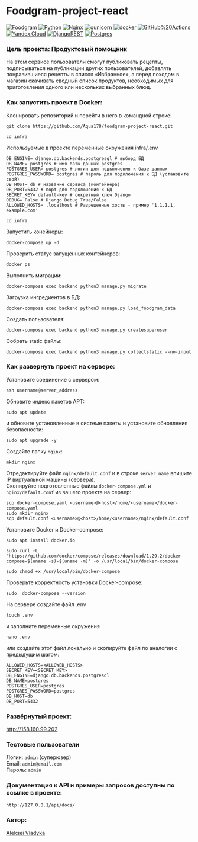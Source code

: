 # Foodgram-project-react
[![Foodgram](https://github.com/aqua178/foodgram-project-react/actions/workflows/foodgram_workflow.yml/badge.svg)](https://github.com/aqua178//foodgram-project-react/actions/workflows/foodgram_workflow.yml)
[![Python](https://img.shields.io/badge/-Python-464646?style=flat-square&logo=Python)](https://www.python.org/)
[![Nginx](https://img.shields.io/badge/-NGINX-464646?style=flat-square&logo=NGINX)](https://nginx.org/ru/)
[![gunicorn](https://img.shields.io/badge/-gunicorn-464646?style=flat-square&logo=gunicorn)](https://gunicorn.org/)
[![docker](https://img.shields.io/badge/-Docker-464646?style=flat-square&logo=docker)](https://www.docker.com/)
[![GitHub%20Actions](https://img.shields.io/badge/-GitHub%20Actions-464646?style=flat-square&logo=GitHub%20actions)](https://github.com/features/actions)
[![Yandex.Cloud](https://img.shields.io/badge/-Yandex.Cloud-464646?style=flat-square&logo=Yandex.Cloud)](https://cloud.yandex.ru/)
[![DjangoREST](https://img.shields.io/badge/DJANGO-REST-ff1709?style=for-the-badge&logo=django&logoColor=white&color=ff1709&labelColor=gray)](https://www.django-rest-framework.org/)
[![Postgres](https://img.shields.io/badge/postgres-%23316192.svg?style=for-the-badge&logo=postgresql&logoColor=white)](https://www.postgresql.org/)

### Цель проекта: Продуктовый помощник

На этом сервисе пользователи смогут публиковать рецепты, подписываться на публикации других пользователей, добавлять понравившиеся рецепты в список «Избранное», а перед походом в магазин скачивать сводный список продуктов, необходимых для приготовления одного или нескольких выбранных блюд.


### Как запустить проект в Docker:

Клонировать репозиторий и перейти в него в командной строке:

```
git clone https://github.com/Aqua178/foodgram-project-react.git
```

```
cd infra
```

Используемые в проекте переменные окружения infra/.env

```
DB_ENGINE= django.db.backends.postgresql # выборд БД 
DB_NAME= postgres # имя базы данных postgres
POSTGRES_USER= postgres # логин для подключения к базе данных
POSTGRES_PASSWORD= postgres # пароль для подключения к БД (установите свой)
DB_HOST= db # название сервиса (контейнера)
DB_PORT=5432 # порт для подключения к БД
SECRET_KEY= default-key # секретный ключ Django
DEBUG= False # Django Debug True/False
ALLOWED_HOSTS= .localhost # Разрешенные хосты - пример '1.1.1.1, example.com'
```

```
cd infra
```

Запустить конейнеры:

```
docker-compose up -d
```

Проверить статус запущенных контейнеров:

```
docker ps
```

Выполнить миграции:

```
docker-compose exec backend python3 manage.py migrate
```

Загрузка ингредиентов в БД:

```
docker-compose exec backend python3 manage.py load_foodgram_data
```

Создать пользователя:

```
docker-compose exec backend python3 manage.py createsuperuser
```

Собрать static файлы:

```
docker-compose exec backend python3 manage.py collectstatic --no-input
```

### Как развернуть проект на сервере:
Установите соединение с сервером:
```
ssh username@server_address
```
Обновите индекс пакетов APT:
```
sudo apt update
```
и обновите установленные в системе пакеты и установите обновления безопасности:
```
sudo apt upgrade -y
```
Создайте папку `nginx`:
```
mkdir nginx
```
Отредактируйте файл `nginx/default.conf` и в строке `server_name` впишите IP виртуальной машины (сервера).  
Скопируйте подготовленные файлы `docker-compose.yml` и `nginx/default.conf` из вашего проекта на сервер:
```
scp docker-compose.yaml <username>@<host>/home/<username>/docker-compose.yaml
sudo mkdir nginx
scp default.conf <username>@<host>/home/<username>/nginx/default.conf
```
Установите Docker и Docker-compose:
```
sudo apt install docker.io
```
```
sudo curl -L "https://github.com/docker/compose/releases/download/1.29.2/docker-compose-$(uname -s)-$(uname -m)" -o /usr/local/bin/docker-compose
```
```
sudo chmod +x /usr/local/bin/docker-compose
```
Проверьте корректность установки Docker-compose:
```
sudo  docker-compose --version
```
На сервере создайте файл .env 
```
touch .env
```
и заполните переменные окружения
```
nano .env
```
или создайте этот файл локально и скопируйте файл по аналогии с предыдущим шагом:
```
ALLOWED_HOSTS=<ALLOWED_HOSTS>
SECRET_KEY=<SECRET_KEY>
DB_ENGINE=django.db.backends.postgresql
DB_NAME=postgres
POSTGRES_USER=postgres
POSTGRES_PASSWORD=postgres
DB_HOST=db
DB_PORT=5432
```

### Развёрнутый проект:
http://158.160.99.202

### Тестовые пользователи
Логин: ```admin``` (суперюзер)  
Email: ```admin@email.com```  
Пароль: ```admin```

### Документация к API и примеры запросов доступны по ссылке в проекте:

```
http://127.0.0.1/api/docs/
```

### Автор:

[Aleksei Vladyka](https://github.com/aqua178/)
